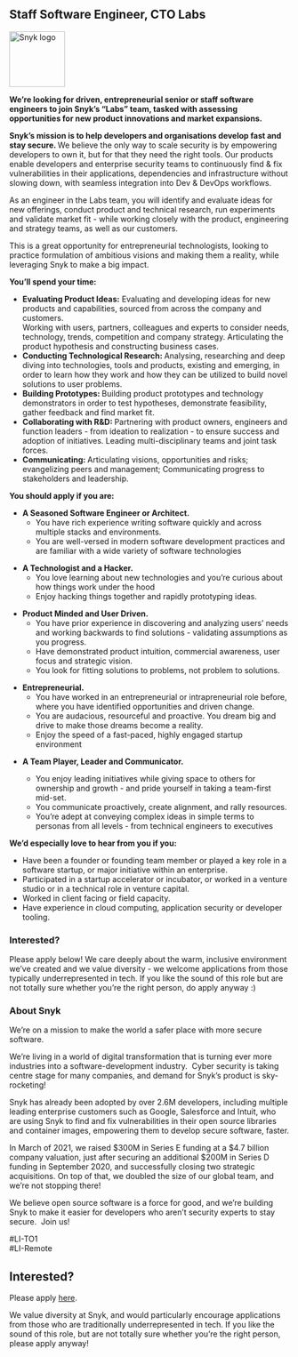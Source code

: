 Staff Software Engineer, CTO Labs
---

<img src="https://res.cloudinary.com/snyk/image/upload/v1537345894/press-kit/brand/logo-black.png" width="100" alt="Snyk logo" />

<p><strong>We’re looking for driven, entrepreneurial senior or staff software engineers to join Snyk’s “Labs” team, tasked with assessing opportunities for new product innovations and market expansions.</strong></p>
<p><strong>Snyk’s mission is to help developers and organisations develop fast and stay secure. </strong><span style="font-weight: 400;">We believe the only way to scale security is by empowering developers to own it, but for that they need the right tools. Our products enable developers and enterprise security teams to continuously find &amp; fix vulnerabilities in their applications, dependencies and infrastructure without slowing down, with seamless integration into Dev &amp; DevOps workflows.</span></p>
<p><span style="font-weight: 400;">As an engineer in the Labs team, you will identify and evaluate ideas for new offerings, conduct product and technical research, run experiments and validate market fit - while working closely with the product, engineering and strategy teams, as well as our customers. </span></p>
<p><span style="font-weight: 400;">This is a great opportunity for entrepreneurial technologists, looking to practice formulation of ambitious visions and making them a reality, while leveraging Snyk to make a big impact.&nbsp;</span></p>
<p><strong>You’ll spend your time:</strong></p>
<ul>
<li><strong>Evaluating Product Ideas:</strong><span style="font-weight: 400;"> Evaluating and developing ideas for new products and capabilities, sourced from across the company and customers.</span><span style="font-weight: 400;"><br></span><span style="font-weight: 400;">Working with users, partners, colleagues and experts to consider needs, technology, trends, competition and company strategy. Articulating the product hypothesis and constructing business cases.</span></li>
<li><strong>Conducting Technological Research: </strong><span style="font-weight: 400;">Analysing, researching and deep diving into technologies, tools and products, existing and emerging, in order to learn how they work and how they can be utilized to build novel solutions to user problems.</span></li>
<li><strong>Building Prototypes: </strong><span style="font-weight: 400;">Building product prototypes and technology demonstrators in order to test hypotheses, demonstrate feasibility, gather feedback and find market fit.</span></li>
<li><strong>Collaborating with R&amp;D: </strong><span style="font-weight: 400;">Partnering with product owners, engineers and function leaders - from ideation to realization - to ensure success and adoption of initiatives. Leading multi-disciplinary teams and joint task forces.&nbsp;</span></li>
<li><strong>Communicating: </strong><span style="font-weight: 400;">Articulating visions, opportunities and risks; evangelizing peers and management; Communicating progress to stakeholders and leadership.</span></li>
</ul>
<p><strong>You should apply if you are:</strong></p>
<ul>
<li><strong>A Seasoned Software Engineer or Architect.</strong>
<ul>
<li><span style="font-weight: 400;">You have rich experience writing software quickly and across multiple stacks and environments.</span></li>
<li><span style="font-weight: 400;">You are well-versed in modern software development practices and are familiar with a wide variety of software technologies</span></li>
</ul>
</li>
</ul>
<ul>
<li><strong>A Technologist and a Hacker.</strong>
<ul>
<li><span style="font-weight: 400;">You love learning about new technologies and you’re curious about how things work under the hood</span></li>
<li><span style="font-weight: 400;">Enjoy hacking things together and rapidly prototyping ideas.&nbsp;</span></li>
</ul>
</li>
</ul>
<ul>
<li><strong>Product Minded and User Driven.</strong>
<ul>
<li><span style="font-weight: 400;">You have prior experience in discovering and analyzing users’ needs and working backwards to find solutions - validating assumptions as you progress.</span></li>
<li><span style="font-weight: 400;">Have demonstrated product intuition, commercial awareness, user focus and strategic vision.</span></li>
<li><span style="font-weight: 400;">You look for fitting solutions to problems, not problem to solutions.</span></li>
</ul>
</li>
</ul>
<ul>
<li><strong>Entrepreneurial.&nbsp;</strong>
<ul>
<li><span style="font-weight: 400;">You have worked in an entrepreneurial or intrapreneurial role before, where you have identified opportunities and driven change.&nbsp;</span></li>
<li><span style="font-weight: 400;">You are audacious, resourceful and proactive. You dream big and drive to make those dreams become a reality.</span></li>
<li><span style="font-weight: 400;">Enjoy the speed of a fast-paced, highly engaged startup environment</span></li>
</ul>
</li>
</ul>
<ul>
<li><strong>A Team Player, Leader and Communicator.</strong></li>
</ul>
<ul>
<ul>
<li style="font-weight: 400;"><span style="font-weight: 400;">You enjoy leading initiatives while giving space to others for ownership and growth - and pride yourself in taking a team-first mid-set.</span></li>
<li style="font-weight: 400;"><span style="font-weight: 400;">You communicate proactively, create alignment, and rally resources.</span></li>
<li style="font-weight: 400;"><span style="font-weight: 400;">You’re adept at conveying complex ideas in simple terms to personas from all levels - from technical engineers to executives</span></li>
</ul>
</ul>
<p><strong>We’d especially love to hear from you if you:</strong></p>
<ul>
<li style="font-weight: 400;"><span style="font-weight: 400;">Have been a founder or founding team member or played a key role in a software startup, or major initiative within an enterprise.&nbsp;</span></li>
<li style="font-weight: 400;"><span style="font-weight: 400;">Participated in a startup accelerator or incubator, or worked in a venture studio or in a technical role in venture capital.&nbsp;</span></li>
<li style="font-weight: 400;"><span style="font-weight: 400;">Worked in client facing or field capacity.</span></li>
<li style="font-weight: 400;"><span style="font-weight: 400;">Have experience in cloud computing, application security or developer tooling.</span></li>
</ul>
<h3><strong>Interested?</strong></h3>
<p><span style="font-weight: 400;">Please apply below! We care deeply about the warm, inclusive environment we’ve created and we value diversity - we welcome applications from those typically underrepresented in tech. If you like the sound of this role but are not totally sure whether you’re the right person, do apply anyway :)</span></p>
<h3><strong>About Snyk</strong></h3>
<p><span style="font-weight: 400;">We’re on a mission to make the world a safer place with more secure software.</span></p>
<p><span style="font-weight: 400;">We’re living in a world of digital transformation that is turning ever more industries into a software-development industry.&nbsp; Cyber security is taking centre stage for many companies, and demand for Snyk’s product is sky-rocketing!&nbsp;&nbsp;</span></p>
<p><span style="font-weight: 400;">Snyk has already been adopted by over 2.6M developers, including multiple leading enterprise customers such as Google, Salesforce and Intuit, who are using Snyk to find and fix vulnerabilities in their open source libraries and container images, empowering them to develop secure software, faster.</span></p>
<p><span style="font-weight: 400;">In March of 2021, we raised $300M in Series E funding at a $4.7 billion company valuation, just after securing an additional $200M in Series D funding in September 2020, and successfully closing two strategic acquisitions. On top of that, we doubled the size of our global team, and we’re not stopping there!&nbsp;&nbsp;</span></p>
<p><span style="font-weight: 400;">We believe open source software is a force for good, and we’re </span><span style="font-weight: 400;">building Snyk to make it easier for developers who aren’t security experts to stay secure.&nbsp; Join us!</span></p>
<p>#LI-TO1<br>#LI-Remote</p>

Interested?
---

Please apply [here](https://boards.greenhouse.io/snyk/jobs/5338566002#app).

We value diversity at Snyk, and would particularly encourage applications from those who are traditionally underrepresented in tech.
If you like the sound of this role, but are not totally sure whether you’re the right person, please apply anyway!
